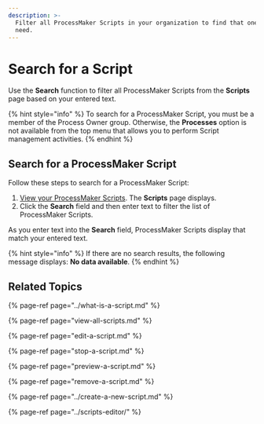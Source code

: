 ```yaml
---
description: >-
  Filter all ProcessMaker Scripts in your organization to find that one you
  need.
---
```


# Search for a Script

Use the **Search** function to filter all ProcessMaker Scripts from the **Scripts** page based on your entered text.

{% hint style="info" %}
To search for a ProcessMaker Script, you must be a member of the Process Owner group. Otherwise, the **Processes** option is not available from the top menu that allows you to perform Script management activities.
{% endhint %}

## Search for a ProcessMaker Script

Follow these steps to search for a ProcessMaker Script:

1. [View your ProcessMaker Scripts](view-all-scripts.md). The **Scripts** page displays.
2. Click the **Search** field and then enter text to filter the list of ProcessMaker Scripts.

As you enter text into the **Search** field, ProcessMaker Scripts display that match your entered text.

{% hint style="info" %}
If there are no search results, the following message displays: **No data available**.
{% endhint %}

## Related Topics

{% page-ref page="../what-is-a-script.md" %}

{% page-ref page="view-all-scripts.md" %}

{% page-ref page="edit-a-script.md" %}

{% page-ref page="stop-a-script.md" %}

{% page-ref page="preview-a-script.md" %}

{% page-ref page="remove-a-script.md" %}

{% page-ref page="../create-a-new-script.md" %}

{% page-ref page="../scripts-editor/" %}

